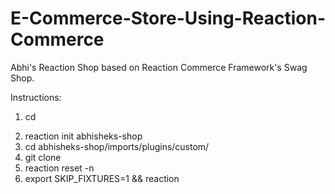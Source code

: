 # E-Commerce-Store-Using-Reaction-Commerce

Abhi's Reaction Shop based on Reaction Commerce Framework's Swag Shop.

Instructions:
1. cd <dir>
2. reaction init abhisheks-shop
3. cd abhisheks-shop/imports/plugins/custom/
4. git clone <REPOSITORY URL>
5. reaction reset -n
6. export SKIP_FIXTURES=1 && reaction
